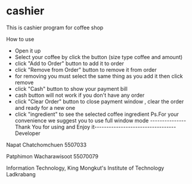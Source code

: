 cashier
===
This is cashier program for coffee shop

How to use
- Open it up
- Select your coffee by click the button (size type coffee and amount)
- click "Add to Order" button to add it to order
- click "Remove from Order" button to remove it from order 
- for removing you must select the same thing as you add it then click remove
- click "Cash" button to show your payment bill
- cash button will not work if you don't have any order
- click "Clear Order" button to close payment window , clear the order and ready for a new one
- click "ingredient" to see the selected coffee ingredient
Ps.For your convenience we suggest you to use full window mode
---------------Thank You for using and Enjoy it----------------------------------
Developer

Napat Chatchomchuen 5507033

Patphimon Wacharawisoot 55070079

Information Technology, King Mongkut's Institute of Technology Ladkrabang
